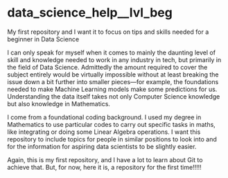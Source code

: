 # data_science_help__lvl_beg
My first repository and I want it to focus on tips and skills needed for a beginner in Data Science

I can only speak for myself when it comes to mainly the daunting level of skill and knowledge needed to work in any industry in tech, but primarily in the field of Data Science. Admittedly the amount required to cover the subject entirely would be virtually impossible without at least breaking the issue down a bit further into smaller pieces—for example, the foundations needed to make Machine Learning models make some predictions for us. Understanding the data itself takes not only Computer Science knowledge but also knowledge in Mathematics. 

I come from a foundational coding background. I used my degree in Mathematics to use particular codes to carry out specific tasks in maths, like integrating or doing some Linear Algebra operations. I want this repository to include topics for people in similar positions to look into and for the information for aspiring data scientists to be slightly easier.

Again, this is my first repository, and I have a lot to learn about Git to achieve that. But, for now, here it is, a repository for the first time!!!!!
